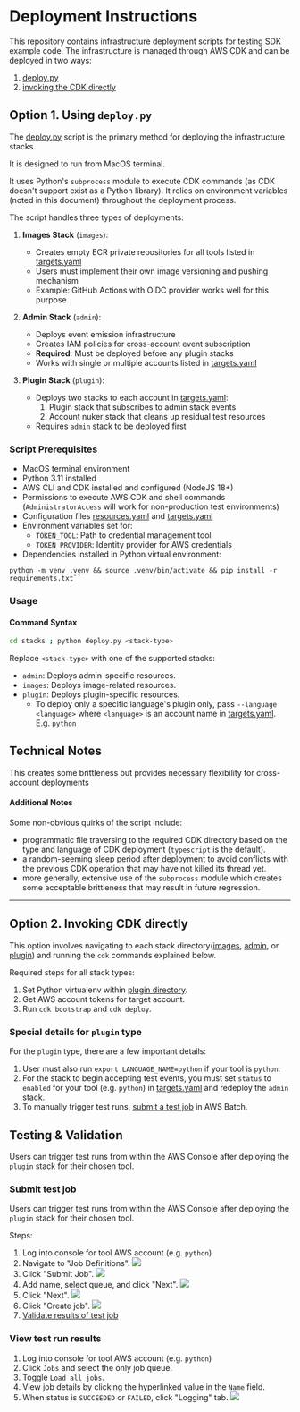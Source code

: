 # Deployment Instructions

This repository contains infrastructure deployment scripts for testing SDK example code. The infrastructure is managed through AWS CDK and can be deployed in two ways:
1. [deploy.py](#1-using-the-deploy-script)
2. [invoking the CDK directly](#2-invoking-cdk-directly)

## Option 1. Using `deploy.py`

The [deploy.py](stacks/deploy.py) script is the primary method for deploying the infrastructure stacks.

It is designed to run from MacOS terminal.

It uses Python's `subprocess` module to execute CDK commands (as CDK doesn't support exist as a Python library). It relies on environment variables (noted in this document) throughout the deployment process.

The script handles three types of deployments:

1. **Images Stack** (`images`):
   - Creates empty ECR private repositories for all tools listed in [targets.yaml](stacks/config/targets.yaml)
   - Users must implement their own image versioning and pushing mechanism
   - Example: GitHub Actions with OIDC provider works well for this purpose

2. **Admin Stack** (`admin`):
   - Deploys event emission infrastructure
   - Creates IAM policies for cross-account event subscription
   - **Required**: Must be deployed before any plugin stacks
   - Works with single or multiple accounts listed in [targets.yaml](stacks/config/targets.yaml)

3. **Plugin Stack** (`plugin`):
   - Deploys two stacks to each account in [targets.yaml](stacks/config/targets.yaml):
     1. Plugin stack that subscribes to admin stack events
     2. Account nuker stack that cleans up residual test resources
   - Requires `admin` stack to be deployed first

### Script Prerequisites

- MacOS terminal environment
- Python 3.11 installed
- AWS CLI and CDK installed and configured (NodeJS 18+)
- Permissions to execute AWS CDK and shell commands (`AdministratorAccess` will work for non-production test environments)
- Configuration files [resources.yaml](stacks/config/resources.yaml) and [targets.yaml](stacks/config/targets.yaml)
- Environment variables set for:
  - `TOKEN_TOOL`: Path to credential management tool
  - `TOKEN_PROVIDER`: Identity provider for AWS credentials
- Dependencies installed in Python virtual environment:
```
python -m venv .venv && source .venv/bin/activate && pip install -r requirements.txt``
```

### Usage

#### Command Syntax

```bash
cd stacks ; python deploy.py <stack-type>
```

Replace `<stack-type>` with one of the supported stacks:

- `admin`: Deploys admin-specific resources.
- `images`: Deploys image-related resources.
- `plugin`: Deploys plugin-specific resources.
  - To deploy only a specific language's plugin only, pass `--language <language>` where `<language>` is an account name in [targets.yaml](stacks/config/targets.yaml). E.g. `python`

## Technical Notes
This creates some brittleness but provides necessary flexibility for cross-account deployments

#### Additional Notes
Some non-obvious quirks of the script include:
 - programmatic file traversing to the required CDK directory based on the type and language of CDK deployment (`typescript` is the default).
 - a random-seeming sleep period after deployment to avoid conflicts with the previous CDK operation that may have not killed its thread yet.
 - more generally, extensive use of the `subprocess` module which creates some acceptable brittleness that may result in future regression.
---

## Option 2. Invoking CDK directly

This option involves navigating to each stack directory([images](stacks/images), [admin](stacks/admin), or [plugin](stacks/plugin)) and running the `cdk` commands explained below.

Required steps for all stack types:
1. Set Python virtualenv within [plugin directory](stacks/plugin/admin).
1. Get AWS account tokens for target account.
1. Run `cdk bootstrap` and `cdk deploy`.

### Special details for `plugin` type
For the `plugin` type, there are a few important details: 
1. User must also run `export LANGUAGE_NAME=python` if your tool is `python`.
1. For the stack to begin accepting test events, you must set `status` to `enabled` for your tool (e.g. `python`) in [targets.yaml](stacks/config/targets.yaml) and redeploy the `admin` stack.
1. To manually trigger test runs, [submit a test job](#submit-test-job) in AWS Batch.

## Testing & Validation
Users can trigger test runs from within the AWS Console after deploying the `plugin` stack for their chosen tool.

### Submit test job

Users can trigger test runs from within the AWS Console after deploying the `plugin` stack for their chosen tool.

Steps:
1. Log into console for tool AWS account (e.g. `python`)
1. Navigate to "Job Definitions".
   ![](docs/validation-flow-1.jpg)
1. Click "Submit Job".
   ![](docs/validation-flow-2.jpg)
1. Add name, select queue, and click "Next".
   ![](docs/validation-flow-3.jpg)
1. Click "Next".
   ![](docs/validation-flow-4.jpg)
1. Click "Create job".
   ![](docs/validation-flow-5.jpg)
1. [Validate results of test job](#view-test-run-results)

### View test run results
1. Log into console for tool AWS account (e.g. `python`)
1. Click `Jobs` and select the only job queue.
2. Toggle `Load all jobs`.
1. View job details by clicking the hyperlinked value in the `Name` field.
2. When status is `SUCCEEDED` or `FAILED`, click "Logging" tab.
   ![](docs/validation-flow-6.jpg)
